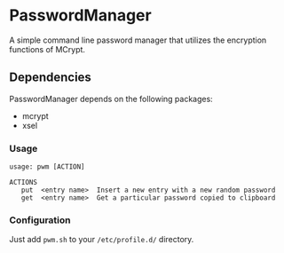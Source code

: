 # PasswordManager
A simple command line password manager that utilizes the encryption functions of MCrypt.

## Dependencies
PasswordManager depends on the following packages:

- mcrypt
- xsel

### Usage
```
usage: pwm [ACTION]

ACTIONS
   put  <entry name>  Insert a new entry with a new random password
   get  <entry name>  Get a particular password copied to clipboard
```

### Configuration
Just add `pwm.sh` to your `/etc/profile.d/` directory.

